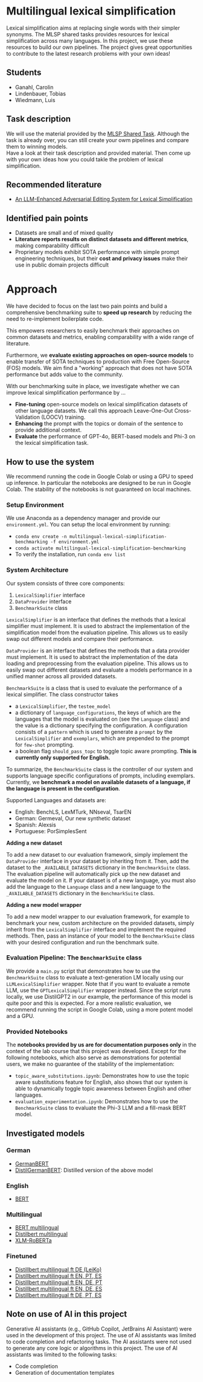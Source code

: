 # Multilingual lexical simplification
Lexical simplification aims at replacing single words with their simpler synonyms. The MLSP shared tasks provides resources for lexical simplification across many languages. In this project, we use these resources to build our own pipelines. The project gives great opportunities to contribute to the latest research problems with your own ideas!

## Students
* Ganahl, Carolin
* Lindenbauer, Tobias
* Wiedmann, Luis

## Task description
We will use the material provided by the [MLSP Shared Task](https://sites.google.com/view/mlsp-sharedtask-2024). Although the task is already over, you can still create your owm pipelines and compare them to winning models.  
Have a look at their task description and provided material. Then come up with your own ideas how you could takle the problem of lexical simplification.

## Recommended literature
- [An LLM-Enhanced Adversarial Editing System for Lexical Simplification](https://arxiv.org/abs/2402.14704)

## Identified pain points
- Datasets are small and of mixed quality
- **Literature reports results on distinct datasets and different metrics**, making comparability difficult
- Proprietary models exhibit SOTA performance with simple prompt engineering techniques, but their **cost and privacy issues** make their use in public domain projects difficult

# Approach
We have decided to focus on the last two pain points and build a comprehensive benchmarking suite to **speed up research** 
by reducing the need to re-implement boilerplate code.

This empowers researchers to easily benchmark their approaches on common datasets and metrics,
enabling comparability with a wide range of literature. 

Furthermore, we **evaluate existing approaches on open-source models** to
enable transfer of SOTA techniques to production with Free Open-Source (FOS) models. We aim find a "working" approach that does not have SOTA performance but adds value to the community.

With our benchmarking suite in place, we investigate whether we can improve lexical simplification performance by ...

- **Fine-tuning** open-source models on lexical simplification datasets of other language datasets. We call this approach Leave-One-Out Cross-Validation (LOOCV) training.
- **Enhancing** the prompt with the topics or domain of the sentence to provide additional context.
- **Evaluate** the performance of GPT-4o, BERT-based models and Phi-3 on the lexical simplification task.

## How to use the system
We recommend running the code in Google Colab or using a GPU to speed up inference. In particular the notebooks are designed to
be run in Google Colab. The stability of the notebooks is not guaranteed on local machines.

### Setup Environment
We use Anaconda as a dependency manager and provide our `environment.yml`. You can setup the local environment by running:
- `conda env create -n multilingual-lexical-simplification-benchmarking -f environment.yml`
- `conda activate multilingual-lexical-simplification-benchmarking`
- To verify the installation, run ``conda env list``

### System Architecture
Our system consists of three core components:
1. `LexicalSimplifier` interface
2. `DataProvider` interface
3. `BenchmarkSuite` class

``LexicalSimplifier`` is an interface that defines the methods that a lexical simplifier must implement. It is used to abstract the implementation of the simplification model from the evaluation pipeline. This allows us to easily swap out different models and compare their performance.

``DataProvider`` is an interface that defines the methods that a data provider must implement. It is used to abstract the implementation of the data loading and preprocessing from the evaluation pipeline. This allows us to easily swap out different datasets and evaluate a models performance in a unified manner across all provided datasets.

``BenchmarkSuite`` is a class that is used to evaluate the performance of a lexical simplifier. The class constructor takes 
- a ``LexicalSimplifier``, the `testee_model`
- a dictionary of ``language_configurations``, the keys of which are the languages that the model is evaluated on (see the `Language` class) and the value is a dictionary specifying the configuration. A configuration consists of a `pattern` which is used to generate a `prompt` by the `LexicalSimplifier` and `exemplars`, which are prepended to the prompt for `few-shot` prompting.
- a boolean flag ``should_pass_topc`` to toggle topic aware prompting. **This is currently only supported for English.**

To summarize, the `BenchmarkSuite` class is the controller of our system and supports language specific configurations of prompts, including exemplars. Currently, we **benchmark a model on available datasets of a language, if the language is present in the configuration**.

Supported Languages and datasets are:

- English: BenchLS, LexMTurk, NNseval, TsarEN
- German: Germeval, Our new synthetic dataset
- Spanish: Alexsis
- Portuguese: PorSimplesSent

**Adding a new dataset**

To add a new dataset to our evaluation framework, simply implement the ``DataProvider`` interface in your dataset by inheriting from it. Then, add the dataset to the ``_AVAILABLE_DATASETS`` dictionary in the ``BenchmarkSuite`` class. The evaluation pipeline will automatically pick up the new dataset and evaluate the model on it. If your dataset is of a new language,
you must also add the language to the ``Language`` class and a new language to the `_AVAILABLE_DATASETS` dictionary in the `BenchmarkSuite` class.

**Adding a new model wrapper**

To add a new model wrapper to our evaluation framework, for example to benchmark your new, custom architecture on the provided datasets, simply inherit from the `LexicalSimplifier` interface and implement the required methods. Then, pass an instance of your model to the `BenchmarkSuite` class with your desired configuration and run the benchmark suite.


### Evaluation Pipeline: The ``BenchmarkSuite`` class
We provide a ``main.py`` script that demonstrates how to use the ``BenchmarkSuite`` class to evaluate a text-generation LM locally using our `LLMLexicalSimplifier` wrapper. Note that if you want to evaluate a remote LLM, use the `GPTLexicalSimplifier` wrapper instead.
Since the script runs locally, we use DistilGPT2 in our example, the performance of this model is quite poor and this is expected. For a more realistic evaluation, we recommend running the script in Google Colab, using a more potent model and a GPU.

### Provided Notebooks
The **notebooks provided by us are for documentation purposes only** in the context of the lab course that this project was developed. Except for the following notebooks, which also serve as demonstrations for potential users, we make no guarantee of the stability of the implementation:
- ``topic_aware_substitutions.ipynb``: Demonstrates how to use the topic aware substitutions feature for English, also shows that our system is able to dynamically toggle topic awareness between English and other languages.
- `evaluation_experimentation.ipynb`: Demonstrates how to use the `BenchmarkSuite` class to evaluate the Phi-3 LLM and a fill-mask BERT model.

## Investigated models
### German
- [GermanBERT](https://huggingface.co/dbmdz/bert-base-german-cased)
- [DistilGermanBERT](https://huggingface.co/distilbert/distilbert-base-german-cased): Distilled version of the above model
### English
- [BERT](https://huggingface.co/google-bert/bert-base-cased)
### Multilingual
- [BERT multilingual](https://huggingface.co/google-bert/bert-base-multilingual-cased)
- [Distilbert multilingual](https://huggingface.co/distilbert/distilbert-base-multilingual-cased)
- [XLM-RoBERTa](https://huggingface.co/FacebookAI/xlm-roberta-base)
### Finetuned
- [Distillbert multilingual ft DE (LeiKo)](https://huggingface.co/lusxvr/distilbert-base-multilingual-cased-finetuned-leiko)
- [Distillbert multilingual ft EN, PT, ES](https://huggingface.co/lusxvr/distilbert-base-multilingual-cased-finetuned-en_pt_es)
- [Distillbert multilingual ft EN, DE, PT](https://huggingface.co/lusxvr/distilbert-base-multilingual-cased-finetuned-en_de_pt)
- [Distillbert multilingual ft EN, DE, ES](https://huggingface.co/lusxvr/distilbert-base-multilingual-cased-finetuned-en_de_es)
- [Distillbert multilingual ft DE, PT, ES](https://huggingface.co/lusxvr/distilbert-base-multilingual-cased-finetuned-de_pt_es)

## Note on use of AI in this project
Generative AI assistants (e.g., GitHub Copilot, JetBrains AI Assistant) were used in the development of this project. The use of AI assistants was limited to code completion and refactoring tasks. The AI assistants were not used to generate any core logic or algorithms in this project. The use of AI assistants was limited to the following tasks:
- Code completion
- Generation of documentation templates